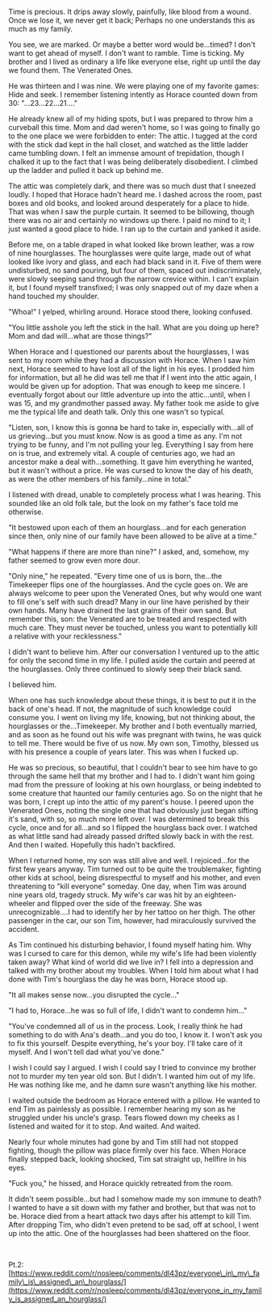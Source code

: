 Time is precious. It drips away slowly, painfully, like blood from a wound. Once we lose it, we never get it back; Perhaps no one understands this as much as my family.

You see, we are marked. Or maybe a better word would be...timed? I don't want to get ahead of myself. I don't want to ramble. Time is ticking. My brother and I lived as ordinary a life like everyone else, right up until the day we found them. The Venerated Ones.

He was thirteen and I was nine. We were playing one of my favorite games: Hide and seek. I remember listening intently as Horace counted down from 30: "...23...22...21...."

He already knew all of my hiding spots, but I was prepared to throw him a curveball this time. Mom and dad weren't home, so I was going to finally go to the one place we were forbidden to enter: The attic. I tugged at the cord with the stick dad kept in the hall closet, and watched as the little ladder came tumbling down. I felt an immense amount of trepidation, though I chalked it up to the fact that I was being deliberately disobedient. I climbed up the ladder and pulled it back up behind me.

The attic was completely dark, and there was so much dust that I sneezed loudly. I hoped that Horace hadn't heard me. I dashed across the room, past boxes and old books, and looked around desperately for a place to hide. That was when I saw the purple curtain. It seemed to be billowing, though there was no air and certainly no windows up there. I paid no mind to it; I just wanted a good place to hide. I ran up to the curtain and yanked it aside.

Before me, on a table draped in what looked like brown leather, was a row of nine hourglasses. The hourglasses were quite large, made out of what looked like ivory and glass, and each had black sand in it. Five of them were undisturbed, no sand pouring, but four of them, spaced out indiscriminately, were slowly seeping sand through the narrow crevice within. I can't explain it, but I found myself transfixed; I was only snapped out of my daze when a hand touched my shoulder.

"Whoa!" I yelped, whirling around. Horace stood there, looking confused.

"You little asshole you left the stick in the hall. What are you doing up here? Mom and dad will...what are those things?"

When Horace and I questioned our parents about the hourglasses, I was sent to my room while they had a discussion with Horace. When I saw him next, Horace seemed to have lost all of the light in his eyes. I prodded him for information, but all he did was tell me that if I went into the attic again, I would be given up for adoption. That was enough to keep me sincere. I eventually forgot about our little adventure up into the attic...until, when I was 15, and my grandmother passed away. My father took me aside to give me the typical life and death talk. Only this one wasn't so typical.

"Listen, son, I know this is gonna be hard to take in, especially with...all of us grieving...but you must know. Now is as good a time as any. I'm not trying to be funny, and I'm not pulling your leg. Everything I say from here on is true, and extremely vital. A couple of centuries ago, we had an ancestor make a deal with...something. It gave him everything he wanted, but it wasn't without a price. He was cursed to know the day of his death, as were the other members of his family...nine in total."

I listened with dread, unable to completely process what I was hearing. This sounded like an old folk tale, but the look on my father's face told me otherwise.

"It bestowed upon each of them an hourglass...and for each generation since then, only nine of our family have been allowed to be alive at a time."

"What happens if there are more than nine?" I asked, and, somehow, my father seemed to grow even more dour.

"Only nine," he repeated. "Every time one of us is born, the...the Timekeeper flips one of the hourglasses. And the cycle goes on. We are always welcome to peer upon the Venerated Ones, but why would one want to fill one's self with such dread? Many in our line have perished by their own hands. Many have drained the last grains of their own sand. But remember this, son: the Venerated are to be treated and respected with much care. They must never be touched, unless you want to potentially kill a relative with your recklessness."

I didn't want to believe him. After our conversation I ventured up to the attic for only the second time in my life. I pulled aside the curtain and peered at the hourglasses. Only three continued to slowly seep their black sand.

I believed him.

When one has such knowledge about these things, it is best to put it in the back of one's head. If not, the magnitude of such knowledge could consume you. I went on living my life, knowing, but not thinking about, the hourglasses or the...Timekeeper. My brother and I both eventually married, and as soon as he found out his wife was pregnant with twins, he was quick to tell me. There would be five of us now. My own son, Timothy, blessed us with his presence a couple of years later. This was when I fucked up.

He was so precious, so beautiful, that I couldn't bear to see him have to go through the same hell that my brother and I had to. I didn't want him going mad from the pressure of looking at his own hourglass, or being indebted to some creature that haunted our family centuries ago. So on the night that he was born, I crept up into the attic of my parent's house. I peered upon the Venerated Ones, noting the single one that had obviously just began sifting it's sand, with so, so much more left over. I was determined to break this cycle, once and for all...and so I flipped the hourglass back over. I watched as what little sand had already passed drifted slowly back in with the rest. And then I waited. Hopefully this hadn't backfired.

When I returned home, my son was still alive and well. I rejoiced...for the first few years anyway. Tim turned out to be quite the troublemaker, fighting other kids at school, being disrespectful to myself and his mother, and even threatening to "kill everyone" someday. One day, when Tim was around nine years old, tragedy struck. My wife's car was hit by an eighteen-wheeler and flipped over the side of the freeway. She was unrecognizable....I had to identify her by her tattoo on her thigh. The other passenger in the car, our son Tim, however, had miraculously survived the accident.

As Tim continued his disturbing behavior, I found myself hating him. Why was I cursed to care for this demon, while my wife's life had been violently taken away? What kind of world did we live in? I fell into a depression and talked with my brother about my troubles. When I told him about what I had done with Tim's hourglass the day he was born, Horace stood up.

"It all makes sense now...you disrupted the cycle..."

"I had to, Horace...he was so full of life, I didn't want to condemn him..."

"You've condemned all of us in the process. Look, I really think he had something to do with Ana's death...and you do too, I know it. I won't ask you to fix this yourself. Despite everything, he's your boy. I'll take care of it myself. And I won't tell dad what you've done."

I wish I could say I argued. I wish I could say I tried to convince my brother not to murder my ten year old son. But I didn't. I wanted him out of my life. He was nothing like me, and he damn sure wasn't anything like his mother.

I waited outside the bedroom as Horace entered with a pillow. He wanted to end Tim as painlessly as possible. I remember hearing my son as he struggled under his uncle's grasp. Tears flowed down my cheeks as I listened and waited for it to stop. And waited. And waited.

Nearly four whole minutes had gone by and Tim still had not stopped fighting, though the pillow was place firmly over his face. When Horace finally stepped back, looking shocked, Tim sat straight up, hellfire in his eyes.

"Fuck you," he hissed, and Horace quickly retreated from the room.

It didn't seem possible...but had I somehow made my son immune to death? I wanted to have a sit down with my father and brother, but that was not to be. Horace died from a heart attack two days after his attempt to kill Tim. After dropping Tim, who didn't even pretend to be sad, off at school, I went up into the attic. One of the hourglasses had been shattered on the floor.

&#x200B;

Pt.2:  [https://www.reddit.com/r/nosleep/comments/dl43pz/everyone\_in\_my\_family\_is\_assigned\_an\_hourglass/](https://www.reddit.com/r/nosleep/comments/dl43pz/everyone_in_my_family_is_assigned_an_hourglass/)
